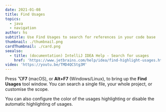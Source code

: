 ```yaml
---
date: 2021-01-08
title: Find Usages
topics:
  - java
  - navigation
author: hs
subtitle: Use Find Usages to search for references in your code base
thumbnail: ./thumbnail.png
cardThumbnail: ./card.png
seealso:
  - title: (documentation) IntelliJ IDEA Help - Search for usages
    href: 'https://www.jetbrains.com/help/idea/find-highlight-usages.html'
video: 'https://youtu.be/TMD4QCStg3M'
---
```

Press **⌥F7** (macOS), or **Alt+F7** (Windows/Linux), to bring up the **Find Usages** tool window. You can search a single file, your whole project, or customise the scope. 

You can also configure the color of the usages highlighting or disable the automatic highlighting of usages.
